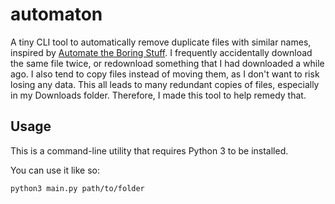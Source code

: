 # automaton

A tiny CLI tool to automatically remove duplicate files with similar names, inspired by [Automate the Boring Stuff](https://automatetheboringstuff.com/2e/chapter10/).
I frequently accidentally download the same file twice, or redownload something that I had downloaded a while ago. I also tend to copy files instead of moving them, as I don't want to risk losing any data. This all leads to many redundant copies of files, especially in my Downloads folder. Therefore, I made this tool to help remedy that.

## Usage

This is a command-line utility that requires Python 3 to be installed.

You can use it like so:
```bash
python3 main.py path/to/folder
```